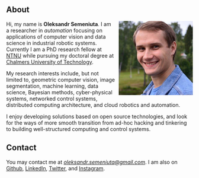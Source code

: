 <!--
.. title: Oleksandr Semeniuta
.. slug: index
.. date: 2017-04-17 13:57:38 UTC+02:00
.. tags:
.. category:
.. link:
.. description:
.. type: text
-->

## About

<img src="images/oleksandr_semeniuta.jpg" style="float:right;width:200px;height:200px;padding: 0 0 10px 10px" />

Hi, my name is **Oleksandr Semeniuta**. I am a researcher in *automation*  focusing on applications of computer vision and data science in industrial robotic systems. Currently I am a PhD research fellow at [NTNU](https://www.ntnu.edu/) while pursuing my doctoral degree at [Chalmers University of Technology](http://www.chalmers.se/).

My research interests include, but not limited to, geometric computer vision, image segmentation, machine learning, data science, Bayesian methods, cyber-physical systems, networked control systems, distributed computing architecture, and cloud robotics and automation.

I enjoy developing solutions based on open source technologies, and look for the ways of more smooth transition from ad-hoc hacking and tinkering to building well-structured computing and control systems.

## Contact

You may contact me at *oleksandr.semeniuta@gmail.com*. I am also on [Github](https://github.com/semeniuta), [LinkedIn](https://www.linkedin.com/in/semeniuta/), [Twitter](https://twitter.com/OSemeniuta), and [Instagram](https://www.instagram.com/oleksandr_s/).
